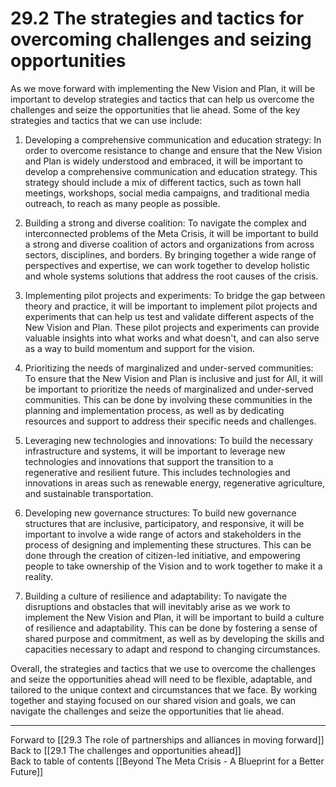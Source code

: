 # 29.2 The strategies and tactics for overcoming challenges and seizing opportunities

As we move forward with implementing the New Vision and Plan, it will be important to develop strategies and tactics that can help us overcome the challenges and seize the opportunities that lie ahead. Some of the key strategies and tactics that we can use include:

1.  Developing a comprehensive communication and education strategy: In order to overcome resistance to change and ensure that the New Vision and Plan is widely understood and embraced, it will be important to develop a comprehensive communication and education strategy. This strategy should include a mix of different tactics, such as town hall meetings, workshops, social media campaigns, and traditional media outreach, to reach as many people as possible.
    
2.  Building a strong and diverse coalition: To navigate the complex and interconnected problems of the Meta Crisis, it will be important to build a strong and diverse coalition of actors and organizations from across sectors, disciplines, and borders. By bringing together a wide range of perspectives and expertise, we can work together to develop holistic and whole systems solutions that address the root causes of the crisis.
    
3.  Implementing pilot projects and experiments: To bridge the gap between theory and practice, it will be important to implement pilot projects and experiments that can help us test and validate different aspects of the New Vision and Plan. These pilot projects and experiments can provide valuable insights into what works and what doesn't, and can also serve as a way to build momentum and support for the vision.
    
4.  Prioritizing the needs of marginalized and under-served communities: To ensure that the New Vision and Plan is inclusive and just for All, it will be important to prioritize the needs of marginalized and under-served communities. This can be done by involving these communities in the planning and implementation process, as well as by dedicating resources and support to address their specific needs and challenges.
    
5.  Leveraging new technologies and innovations: To build the necessary infrastructure and systems, it will be important to leverage new technologies and innovations that support the transition to a regenerative and resilient future. This includes technologies and innovations in areas such as renewable energy, regenerative agriculture, and sustainable transportation.
    
6.  Developing new governance structures: To build new governance structures that are inclusive, participatory, and responsive, it will be important to involve a wide range of actors and stakeholders in the process of designing and implementing these structures. This can be done through the creation of citizen-led initiative, and empowering people to take ownership of the Vision and to work together to make it a reality.
    
7.  Building a culture of resilience and adaptability: To navigate the disruptions and obstacles that will inevitably arise as we work to implement the New Vision and Plan, it will be important to build a culture of resilience and adaptability. This can be done by fostering a sense of shared purpose and commitment, as well as by developing the skills and capacities necessary to adapt and respond to changing circumstances.
    

Overall, the strategies and tactics that we use to overcome the challenges and seize the opportunities ahead will need to be flexible, adaptable, and tailored to the unique context and circumstances that we face. By working together and staying focused on our shared vision and goals, we can navigate the challenges and seize the opportunities that lie ahead.

___

Forward to [[29.3 The role of partnerships and alliances in moving forward]]      
Back to [[29.1 The challenges and opportunities ahead]]      
Back to table of contents [[Beyond The Meta Crisis - A Blueprint for a Better Future]] 